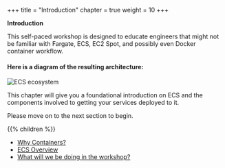 +++
title = "Introduction"
chapter = true
weight = 10
+++

**Introduction**

This self-paced workshop is designed to educate engineers that might not be familiar with Fargate, ECS, EC2 Spot, and possibly even Docker container workflow.

#### Here is a diagram of the resulting architecture:
![ECS ecosystem](/images/ecs-spot-capacity-providers/introduction.png)

This chapter will give you a foundational introduction on ECS and the components involved to getting your services deployed to it.

Please move on to the next section to begin.

{{% children  %}}

- [Why Containers?](https://ecs-spot-capacity-providers.com/about_containers/whycontainers/)
- [ECS Overview](https://ecs-spot-capacity-providers.com/about_containers/ecs_basics/)
- [What will we be doing in the workshop?](https://ecs-spot-capacity-providers.com/about_containers/3tier/)

[
](https://ecs-spot-capacity-providers.com/images/ecsproductpage.png)